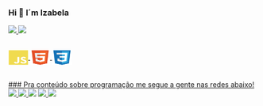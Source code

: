 ### Hi 👋 I´m Izabela

<div> <a href="https://github.com/izgpbela"> 

<img height="180em" src="https://github-readme-stats.vercel.app/api?username=devemdobro&show_icons=true&theme=tokyonight&include_all_commits=true&count_private=true"/> 
<img height="180em" src="https://github-readme-stats.vercel.app/api/top-langs/?username=devemdobro&layout=compact&langs_count=6&theme=tokyonight"/> 

</div> <div style="display: inline_block"><br> 

<img align="center" alt="Js" height="30" width="40" 
src="https://raw.githubusercontent.com/devicons/devicon/master/icons/javascript/javascript-plain.svg "> 
<img align="center" alt="HTML" height="30" width="40" 
src="https://raw.githubusercontent.com/devicons/devicon/master/icons/html5/html5-original.svg "> 
<img align="center" alt="CSS" height="30" width="40" 
src="https://raw.githubusercontent.com/devicons/devicon/master/icons/css3/css3-original.svg "> 

</div> <br> ### Pra conteúdo sobre programação me segue a gente nas redes abaixo! 

<div> <a href="https://youtube.com/@izabelapereira20" target="_blank">
<img src="https://img.shields.io/badge/YouTube-FF0000?style=for-the- badge&logo=youtube&logoColor=white" target="_blank">
</a> <a href="https://instagram.com/izgpbela" target="_blank">
<img src="https://img.shields.io/badge/-Instagram-%23E4405F?style=for-the- badge&logo=instagram&logoColor=white" target="_blank">
</a> 
<a 
href="https://discord.gg/5DVhGKVf4h" target="_blank">
<img src="https://img.shields.io/badge/Discord-7289DA?style=for-the-badge&logo= discord&logoColor=white" target="_blank"></a> 
<a href = "mailto:izgpbela.Dev@gmail.com">
<img src="https://img.shields.io/badge/-Gmail-%23333?style=for-the-badge&logo=gmail&logoColor=white" alvo ="_blank">
</a> <a href ="https://www.linkedin.com/in/izabela-gomes-pereira-0a2b31213" target="_blank">
<img src="https://img.shields.io/badge/-LinkedIn-%230077B5?style= for-the-badge&logo=linkedin&logoColor=white" target="_blank">
</a> 

